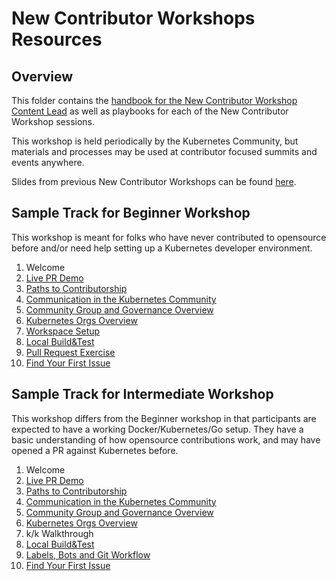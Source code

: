 # New Contributor Workshops Resources


## Overview

This folder contains the [handbook for the New Contributor Workshop Content Lead](./new-contributor-workshop-lead.md) as well as playbooks for each of the New Contributor Workshop sessions.

This workshop is held periodically by the Kubernetes Community, but materials and processes may be used at contributor focused summits and events anywhere.

Slides from previous New Contributor Workshops can be found [here](https://github.com/cncf/presentations/blob/master/kubernetes/README.md#kubernetes-new-contributor-workshops).

## Sample Track for Beginner Workshop

This workshop is meant for folks who have never contributed to opensource before and/or need help setting up a Kubernetes developer environment.

1. Welcome
1. [Live PR Demo](./live-pr-demo.md)
1. [Paths to Contributorship](./contributor-paths.md)
1. [Communication in the Kubernetes Community](./how-we-communicate.md)
1. [Community Group and Governance Overview](./community-groups.md)
1. [Kubernetes Orgs Overview](./repo-tour.md)
1. [Workspace Setup](./workspace-setup.md)
1. [Local Build&Test](./build-and-test.md)
1. [Pull Request Exercise](./playground-exercise.md)
1. [Find Your First Issue](./first-issue-help.md)

## Sample Track for Intermediate Workshop

This workshop differs from the Beginner workshop in that participants are expected to have a working Docker/Kubernetes/Go setup. They have a basic understanding of how opensource contributions work, and may have opened a PR against Kubernetes before.

1. Welcome
1. [Live PR Demo](./live-pr-demo.md)
1. [Paths to Contributorship](./contributor-paths.md)
1. [Communication in the Kubernetes Community](./how-we-communicate.md)
1. [Community Group and Governance Overview](./community-groups.md)
1. [Kubernetes Orgs Overview](./repo-tour.md)
1. k/k Walkthrough
1. [Local Build&Test](./build-and-test.md)
1. [Labels, Bots and Git Workflow](./labels-and-bots.md)
1. [Find Your First Issue](./first-issue-help.md)
